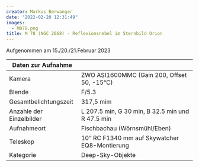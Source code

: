 ```yaml
---
creator: Markus Berwanger
date: "2022-02-20 12:31:49"
images:
  - M078.png
title: M 78 (NGC 2068) - Reflexionsnebel im Sternbild Orion
---
```


Aufgenommen am 15./20./21.Februar 2023

| Daten zur Aufnahme       |                                               |
| ------------------------ | --------------------------------------------- |
| Kamera                   | ZWO ASI1600MMC (Gain 200, Offset 50, -15°C)   |
| Blende                   | F/5.3                                         |
| Gesamtbelichtungszeit    | 317,5 mim|
| Anzahle der Einzelbilder | L 207.5 min, G 30 min, B 32.5 min und R 47.5 min                    |
| Aufnahmeort              | Fischbachau (Wörnsmühl/Eben)                  |
| Teleskop                 | 10“ RC F1340 mm auf Skywatcher EQ8-Montierung |
| Kategorie                | Deep-Sky-Objekte                              |
